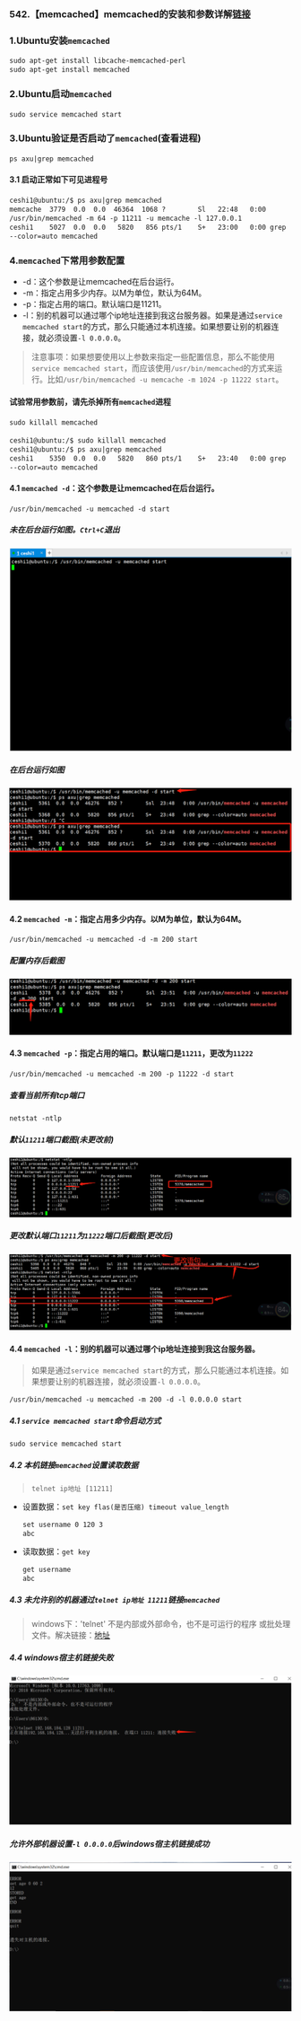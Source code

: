 ### 542.【memcached】memcached的安装和参数详解[链接](http://wangkaixiang.cn/python-flask/di-shi-er-zhang-ff1a-memcached-jiao-cheng.html)

### 1.Ubuntu安装`memcached`
```shell
sudo apt-get install libcache-memcached-perl
sudo apt-get install memcached
```

### 2.Ubuntu启动`memcached`
```shell
sudo service memcached start
```

### 3.Ubuntu验证是否启动了`memcached`(查看进程)
```
ps axu|grep memcached
```

#### 3.1 启动正常如下可见进程号
```shell
ceshi1@ubuntu:/$ ps axu|grep memcached
memcache  3779  0.0  0.0  46364  1068 ?        Sl   22:48   0:00 /usr/bin/memcached -m 64 -p 11211 -u memcache -l 127.0.0.1
ceshi1    5027  0.0  0.0   5820   856 pts/1    S+   23:00   0:00 grep --color=auto memcached
```

### 4.`memcached`下常用参数配置
* -d：这个参数是让memcached在后台运行。
* -m：指定占用多少内存。以M为单位，默认为64M。
* -p：指定占用的端口。默认端口是11211。
* -l：别的机器可以通过哪个ip地址连接到我这台服务器。如果是通过`service memcached start`的方式，那么只能通过本机连接。如果想要让别的机器连接，就必须设置`-l 0.0.0.0`。
> 注意事项：如果想要使用以上参数来指定一些配置信息，那么不能使用`service memcached start`，而应该使用`/usr/bin/memcached`的方式来运行。比如`/usr/bin/memcached -u memcache -m 1024 -p 11222 start`。

#### 试验常用参数前，请先杀掉所有`memcached`进程
```shell
sudo killall memcached

ceshi1@ubuntu:/$ sudo killall memcached
ceshi1@ubuntu:/$ ps axu|grep memcached
ceshi1    5350  0.0  0.0   5820   860 pts/1    S+   23:40   0:00 grep --color=auto memcached
```

#### 4.1 `memcached -d`：这个参数是让memcached在后台运行。
```shell
/usr/bin/memcached -u memcached -d start
```

##### 未在后台运行如图。`Ctrl+C`退出
![avatar](../assets/104.png)

##### 在后台运行如图
![avatar](../assets/105.png)

#### 4.2 `memcached -m`：指定占用多少内存。以M为单位，默认为64M。
```shell
/usr/bin/memcached -u memcached -d -m 200 start
```

##### 配置内存后截图
![avatar](../assets/106.png)

#### 4.3 `memcached -p`：指定占用的端口。默认端口是`11211`，更改为`11222`
```shell
/usr/bin/memcached -u memcached -m 200 -p 11222 -d start
```

##### 查看当前所有tcp端口
```shell
netstat -ntlp
```
##### 默认`11211`端口截图(未更改前)
![avatar](../assets/107.png)

##### 更改默认端口`11211`为`11222`端口后截图(更改后)
![avatar](../assets/108.png)

#### 4.4 `memcached -l`：别的机器可以通过哪个ip地址连接到我这台服务器。
> 如果是通过`service memcached start`的方式，那么只能通过本机连接。如果想要让别的机器连接，就必须设置`-l 0.0.0.0`。
```shell
/usr/bin/memcached -u memcached -m 200 -d -l 0.0.0.0 start
```

##### 4.1 `service memcached start`命令启动方式
```shell
sudo service memcached start
```

##### 4.2 本机链接`memcached`设置读取数据
> `telnet ip地址 [11211]`
* 设置数据：`set key flas(是否压缩) timeout value_length`
    ```shell
    set username 0 120 3
    abc
    ```
* 读取数据：`get key`
    ```shell
    get username
    abc
    ```

##### 4.3 未允许别的机器通过`telnet ip地址 11211`链接`memcached`
> windows下：'telnet' 不是内部或外部命令，也不是可运行的程序
或批处理文件。解决链接：[地址](https://jingyan.baidu.com/article/375c8e19bff04625f3a22961.html)

##### 4.4 windows宿主机链接失败
![avatar](../assets/109.png)

##### 允许外部机器设置`-l 0.0.0.0`后windows宿主机链接成功
![avatar](../assets/110.png)